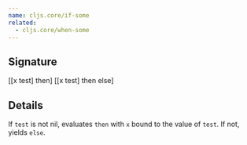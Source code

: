 ```yaml
---
name: cljs.core/if-some
related:
  - cljs.core/when-some
---
```


## Signature
[[x test] then]
[[x test] then else]


## Details

If `test` is not nil, evaluates `then` with `x` bound to the value of `test`. If
not, yields `else`.
